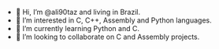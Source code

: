 - 👋 Hi, I’m @ali90taz and living in Brazil.
- 👀 I’m interested in C, C++, Assembly and Python languages.
- 🌱 I’m currently learning Python and C. 
- 💞️ I’m looking to collaborate on C and Assembly projects.

<!---
ali90taz/ali90taz is a ✨ special ✨ repository because its `README.md` (this file) appears on your GitHub profile.
You can click the Preview link to take a look at your changes.
--->
